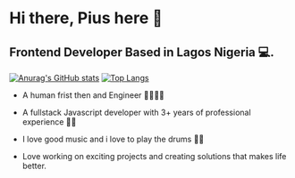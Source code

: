 # Hi there, Pius here  👋
## Frontend Developer Based in Lagos Nigeria 💻.
[![Anurag's GitHub stats](https://github-readme-stats.vercel.app/api?username=jbrainz&show_icons=true&theme=radical)](https://github.com/anuraghazra/github-readme-stats)      [![Top Langs](https://github-readme-stats.vercel.app/api/top-langs/?username=jbrainz&layout=compact&theme=radical)](https://github.com/anuraghazra/github-readme-stats)



- A human frist then and Engineer 👨‍💻👨‍💻
- A fullstack Javascript developer with 3+ years of professional experience 🤘🏻
- I love good music and i love to play the drums 🥁🥁

- Love working on exciting projects and creating solutions that makes life better.
